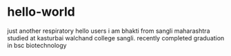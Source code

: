 # hello-world
just another respiratory
hello users
i am bhakti from sangli maharashtra
studied at kasturbai walchand college sangli.
recently completed graduation in bsc biotechnology
